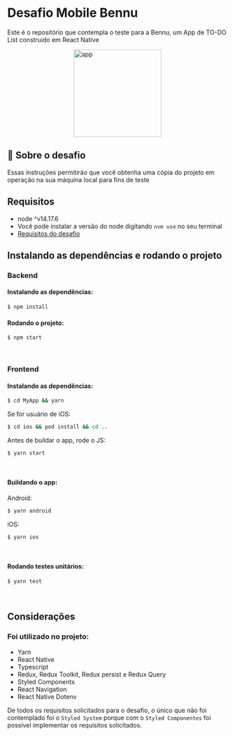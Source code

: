 # Desafio Mobile Bennu
Este é o repositório que contempla o teste para a Bennu, um App de TO-DO List construido em React Native

<div style="display:flex;justify-content:center;">
  <img src="./app.gif" alt="app" style="width:200px;"/>
</div>


## 🚀 Sobre o desafio
Essas instruções permitirão que você obtenha uma cópia do projeto em operação na sua máquina local para fins de teste

## Requisitos
- node ^v14.17.6
- Você pode instalar a versão do node digitando `nvm use` no seu terminal
- [Requisitos do desafio]('./DESAFIO.md')

## Instalando as dependências e rodando o projeto

### Backend 
#### Instalando as dependências:
```sh
$ npm install
```
#### Rodando o projeto: 
```sh
$ npm start
```
</br>

### Frontend 
#### Instalando as dependências:
```sh
$ cd MyApp && yarn
```
Se for usuário de iOS:
```sh
$ cd ios && pod install && cd ..
```

Antes de buildar o app, rode o JS:
```sh
$ yarn start
```

</br>

#### Buildando o app:

Android: 
```sh
$ yarn android
```
iOS: 
```sh
$ yarn ios
```
</br>

#### Rodando testes unitários:
```sh
$ yarn test
```
</br>

## Considerações
### Foi utilizado no projeto:
- Yarn
- React Native
- Typescript
- Redux, Redux Toolkit, Redux persist e Redux Query
- Styled Components
- React Navigation
- React Native Dotenv

De todos os requisitos solicitados para o desafio, o único que não foi contemplado foi o `Styled System` porque com o `Styled Componentes` foi possível implementar os requisitos solicitados.


